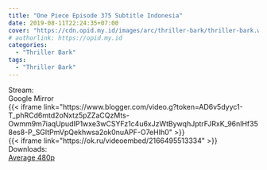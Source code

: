 ```yaml
---
title: "One Piece Episode 375 Subtitle Indonesia"
date: 2019-08-11T22:24:35+07:00
cover: "https://cdn.opid.my.id/images/arc/thriller-bark/thriller-bark.webp" # Optional, cover
# authorlink: https://opid.my.id
categories:
  - "Thriller Bark"
tags:
  - "Thriller Bark"
---
```

<div class="ui menu violet borderless inverted">
  <div class="header item active">
        Stream:
    </div>
  <a class="active item" data-tab="google">
    <i class="google drive icon"></i> Google
  </a>
  <a class="item nounderline" data-tab="mirror">
    <i class="odnoklassniki icon"></i> Mirror
  </a>
</div>
<div class="ui bottom attached tab segment active" style="border:0 !important;" data-tab="google">
{{< iframe link="https://www.blogger.com/video.g?token=AD6v5dyyc1-T_phRCd6mtd2oNxtz5pZZaCQzMts-Owmm9m7iaqUpudIP1wxe3wCSYFz1c4u6xJzWtBywqhJptrFJRxK_96nlHf358es8-P_SGItPmVpQekhwsa2ok0nuAPF-O7eHIh0" >}}
</div>
<div class="ui bottom attached tab segment" style="border:0 !important;" data-tab="mirror">
{{< iframe link="https://ok.ru/videoembed/2166495513334" >}}
</div>
<div class="ui menu violet borderless inverted">
  <div class="header item active">
        Downloads:
    </div>
  <a class="item nounderline" href="https://ouo.io/X6dol0" target="_blank" rel="dofollow"><i class="google drive icon"></i>
    Average 480p</a>
</div>